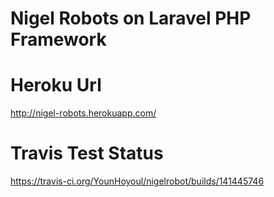 # Nigel Robots on Laravel PHP Framework

# Heroku Url
http://nigel-robots.herokuapp.com/

# Travis Test Status
https://travis-ci.org/YounHoyoul/nigelrobot/builds/141445746
